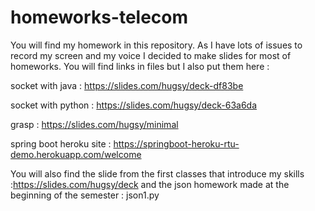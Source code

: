 # homeworks-telecom
You will find my homework in this repository. 
As I have lots of issues to record my screen and my voice I decided to make slides for most of homeworks.
You will find links in files but I also put them here :


socket with java : https://slides.com/hugsy/deck-df83be


socket with python : https://slides.com/hugsy/deck-63a6da


grasp : https://slides.com/hugsy/minimal


spring boot heroku site : https://springboot-heroku-rtu-demo.herokuapp.com/welcome

You will also find the slide from the first classes that introduce my skills :https://slides.com/hugsy/deck
and the json homework made at the beginning of the semester : json1.py
